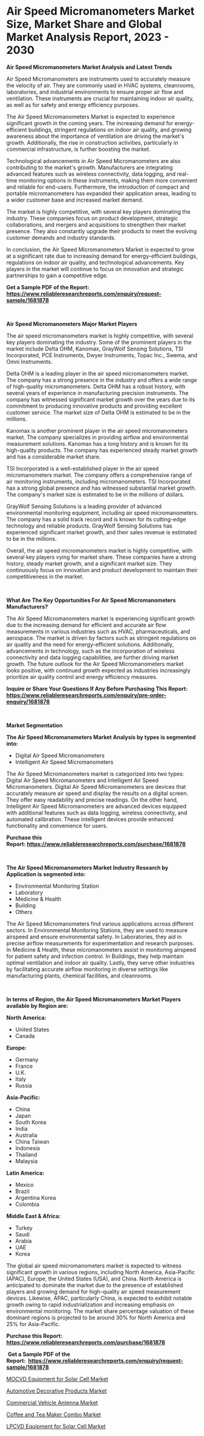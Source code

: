 <p><h1>Air Speed Micromanometers Market Size, Market Share and Global Market Analysis Report, 2023 - 2030</h1></p><p><strong>Air Speed Micromanometers Market Analysis and Latest Trends</strong></p>
<p><p>Air Speed Micromanometers are instruments used to accurately measure the velocity of air. They are commonly used in HVAC systems, cleanrooms, laboratories, and industrial environments to ensure proper air flow and ventilation. These instruments are crucial for maintaining indoor air quality, as well as for safety and energy efficiency purposes.</p><p>The Air Speed Micromanometers Market is expected to experience significant growth in the coming years. The increasing demand for energy-efficient buildings, stringent regulations on indoor air quality, and growing awareness about the importance of ventilation are driving the market's growth. Additionally, the rise in construction activities, particularly in commercial infrastructure, is further boosting the market.</p><p>Technological advancements in Air Speed Micromanometers are also contributing to the market's growth. Manufacturers are integrating advanced features such as wireless connectivity, data logging, and real-time monitoring options in these instruments, making them more convenient and reliable for end-users. Furthermore, the introduction of compact and portable micromanometers has expanded their application areas, leading to a wider customer base and increased market demand.</p><p>The market is highly competitive, with several key players dominating the industry. These companies focus on product development, strategic collaborations, and mergers and acquisitions to strengthen their market presence. They also constantly upgrade their products to meet the evolving customer demands and industry standards.</p><p>In conclusion, the Air Speed Micromanometers Market is expected to grow at a significant rate due to increasing demand for energy-efficient buildings, regulations on indoor air quality, and technological advancements. Key players in the market will continue to focus on innovation and strategic partnerships to gain a competitive edge.</p></p>
<p><strong>Get a Sample PDF of the Report:&nbsp; <a href="https://www.reliableresearchreports.com/enquiry/request-sample/1681878">https://www.reliableresearchreports.com/enquiry/request-sample/1681878</a></strong></p>
<p>&nbsp;</p>
<p><strong>Air Speed Micromanometers Major Market Players</strong></p>
<p><p>The air speed micromanometers market is highly competitive, with several key players dominating the industry. Some of the prominent players in the market include Delta OHM, Kanomax, GrayWolf Sensing Solutions, TSI Incorporated, PCE Instruments, Dwyer Instruments, Topac Inc., Swema, and Omni Instruments.</p><p>Delta OHM is a leading player in the air speed micromanometers market. The company has a strong presence in the industry and offers a wide range of high-quality micromanometers. Delta OHM has a robust history, with several years of experience in manufacturing precision instruments. The company has witnessed significant market growth over the years due to its commitment to producing innovative products and providing excellent customer service. The market size of Delta OHM is estimated to be in the millions.</p><p>Kanomax is another prominent player in the air speed micromanometers market. The company specializes in providing airflow and environmental measurement solutions. Kanomax has a long history and is known for its high-quality products. The company has experienced steady market growth and has a considerable market share.</p><p>TSI Incorporated is a well-established player in the air speed micromanometers market. The company offers a comprehensive range of air monitoring instruments, including micromanometers. TSI Incorporated has a strong global presence and has witnessed substantial market growth. The company's market size is estimated to be in the millions of dollars.</p><p>GrayWolf Sensing Solutions is a leading provider of advanced environmental monitoring equipment, including air speed micromanometers. The company has a solid track record and is known for its cutting-edge technology and reliable products. GrayWolf Sensing Solutions has experienced significant market growth, and their sales revenue is estimated to be in the millions.</p><p>Overall, the air speed micromanometers market is highly competitive, with several key players vying for market share. These companies have a strong history, steady market growth, and a significant market size. They continuously focus on innovation and product development to maintain their competitiveness in the market.</p></p>
<p>&nbsp;</p>
<p><strong>What Are The Key Opportunities For Air Speed Micromanometers Manufacturers?</strong></p>
<p><p>The Air Speed Micromanometers market is experiencing significant growth due to the increasing demand for efficient and accurate air flow measurements in various industries such as HVAC, pharmaceuticals, and aerospace. The market is driven by factors such as stringent regulations on air quality and the need for energy-efficient solutions. Additionally, advancements in technology, such as the incorporation of wireless connectivity and data logging capabilities, are further driving market growth. The future outlook for the Air Speed Micromanometers market looks positive, with continued growth expected as industries increasingly prioritize air quality control and energy efficiency measures.</p></p>
<p><strong>Inquire or Share Your Questions If Any Before Purchasing This Report: <a href="https://www.reliableresearchreports.com/enquiry/pre-order-enquiry/1681878">https://www.reliableresearchreports.com/enquiry/pre-order-enquiry/1681878</a></strong></p>
<p>&nbsp;</p>
<p><strong>Market Segmentation</strong></p>
<p><strong>The Air Speed Micromanometers Market Analysis by types is segmented into:</strong></p>
<p><ul><li>Digital Air Speed Micromanometers</li><li>Intelligent Air Speed Micromanometers</li></ul></p>
<p><p>The Air Speed Micromanometers market is categorized into two types: Digital Air Speed Micromanometers and Intelligent Air Speed Micromanometers. Digital Air Speed Micromanometers are devices that accurately measure air speed and display the results on a digital screen. They offer easy readability and precise readings. On the other hand, Intelligent Air Speed Micromanometers are advanced devices equipped with additional features such as data logging, wireless connectivity, and automated calibration. These intelligent devices provide enhanced functionality and convenience for users.</p></p>
<p><strong>Purchase this Report:&nbsp;<a href="https://www.reliableresearchreports.com/purchase/1681878">https://www.reliableresearchreports.com/purchase/1681878</a></strong></p>
<p>&nbsp;</p>
<p><strong>The Air Speed Micromanometers Market Industry Research by Application is segmented into:</strong></p>
<p><ul><li>Environmental Monitoring Station</li><li>Laboratory</li><li>Medicine & Health</li><li>Building</li><li>Others</li></ul></p>
<p><p>The Air Speed Micromanometers find various applications across different sectors. In Environmental Monitoring Stations, they are used to measure airspeed and ensure environmental safety. In Laboratories, they aid in precise airflow measurements for experimentation and research purposes. In Medicine & Health, these micromanometers assist in monitoring airspeed for patient safety and infection control. In Buildings, they help maintain optimal ventilation and indoor air quality. Lastly, they serve other industries by facilitating accurate airflow monitoring in diverse settings like manufacturing plants, chemical facilities, and cleanrooms.</p></p>
<p>&nbsp;</p>
<p><strong>In terms of Region, the Air Speed Micromanometers Market Players available by Region are:</strong></p>
<p>
    <p> <strong> North America: </strong>
        <ul>
            <li>United States</li>
            <li>Canada</li>
        </ul>
        </p> 
    <p> <strong> Europe: </strong>
        <ul>
            <li>Germany</li>
            <li>France</li>
            <li>U.K.</li>
            <li>Italy</li>
            <li>Russia</li>
        </ul>
        </p> 
    <p> <strong> Asia-Pacific: </strong>
        <ul>
            <li>China</li>
            <li>Japan</li>
            <li>South Korea</li>
            <li>India</li>
            <li>Australia</li>
            <li>China Taiwan</li>
            <li>Indonesia</li>
            <li>Thailand</li>
            <li>Malaysia</li>
        </ul>
        </p> 
    <p> <strong> Latin America: </strong>
        <ul>
            <li>Mexico</li>
            <li>Brazil</li>
            <li>Argentina Korea</li>
            <li>Colombia</li>
        </ul>
        </p> 
    <p> <strong> Middle East & Africa: </strong>
        <ul>
            <li>Turkey</li>
            <li>Saudi</li>
            <li>Arabia</li>
            <li>UAE</li>
            <li>Korea</li>
        </ul>
    </p>
    </p>
<p><p>The global air speed micromanometers market is expected to witness significant growth in various regions, including North America, Asia-Pacific (APAC), Europe, the United States (USA), and China. North America is anticipated to dominate the market due to the presence of established players and growing demand for high-quality air speed measurement devices. Likewise, APAC, particularly China, is expected to exhibit notable growth owing to rapid industrialization and increasing emphasis on environmental monitoring. The market share percentage valuation of these dominant regions is projected to be around 30% for North America and 25% for Asia-Pacific.</p></p>
<p><strong>Purchase this Report: <a href="https://www.reliableresearchreports.com/purchase/1681878">https://www.reliableresearchreports.com/purchase/1681878</a></strong></p>
<p>&nbsp;<strong>Get a Sample PDF of the Report:&nbsp;&nbsp;<a href="https://www.reliableresearchreports.com/enquiry/request-sample/1681878">https://www.reliableresearchreports.com/enquiry/request-sample/1681878</a></strong></p>
<p><strong></strong></p>
<p><p><a href="https://www.linkedin.com/pulse/mocvd-equipment-solar-cell-market-share-amp-new-trends/">MOCVD Equipment for Solar Cell Market</a></p><p><a href="https://github.com/rahu1503/Market-Research-Report-List-1/blob/main/automotive-decorative-products-market.md">Automotive Decorative Products Market</a></p><p><a href="https://github.com/gshchiplitsov/Market-Research-Report-List-1/blob/main/commercial-vehicle-antenna-market.md">Commercial Vehicle Antenna Market</a></p><p><a href="https://medium.com/@rebeccabower1903/coffee-and-tea-maker-combo-market-size-growth-forecast-2023-2030-88ff337de605">Coffee and Tea Maker Combo Market</a></p><p><a href="https://www.linkedin.com/pulse/lpcvd-equipment-solar-cell-market-research-report-provides/">LPCVD Equipment for Solar Cell Market</a></p></p>